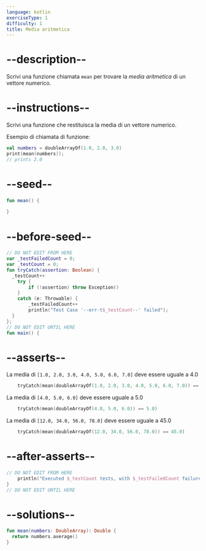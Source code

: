 ```yaml
---
language: kotlin
exerciseType: 1
difficulty: 1
title: Media aritmetica
---
```


# --description--

Scrivi una funzione chiamata `mean` per trovare la _media aritmetica_ di un vettore numerico.

# --instructions--

Scrivi una funzione che restituisca la media di un vettore numerico.

Esempio di chiamata di funzione:
```kotlin
val numbers = doubleArrayOf(1.0, 2.0, 3.0)
print(mean(numbers));
// prints 2.0
```

# --seed--

```kotlin
fun mean() {
    
}
```

# --before-seed--

```kotlin
// DO NOT EDIT FROM HERE
var _testFailedCount = 0;
var _testCount = 0;
fun tryCatch(assertion: Boolean) {
  _testCount++
    try { 
        if (!assertion) throw Exception()
    }
    catch (e: Throwable) {
        _testFailedCount++
        println("Test Case '--err-t$_testCount--' failed");
  }
};
// DO NOT EDIT UNTIL HERE
fun main() {
```

# --asserts--

La media di `[1.0, 2.0, 3.0, 4.0, 5.0, 6.0, 7.0]` deve essere uguale a 4.0

```kotlin
    tryCatch(mean(doubleArrayOf(1.0, 2.0, 3.0, 4.0, 5.0, 6.0, 7.0)) == 4.0)
```

La media di `[4.0, 5.0, 6.0]` deve essere uguale a 5.0

```kotlin
    tryCatch(mean(doubleArrayOf(4.0, 5.0, 6.0)) == 5.0)
```

La media di `[12.0, 34.0, 56.0, 78.0]` deve essere uguale a 45.0

```kotlin
    tryCatch(mean(doubleArrayOf(12.0, 34.0, 56.0, 78.0)) == 45.0)
```

# --after-asserts--

```kotlin
// DO NOT EDIT FROM HERE 
    println("Executed $_testCount tests, with $_testFailedCount failures");
}
// DO NOT EDIT UNTIL HERE
```

# --solutions--

```kotlin
fun mean(numbers: DoubleArray): Double {
  return numbers.average()
}
```
